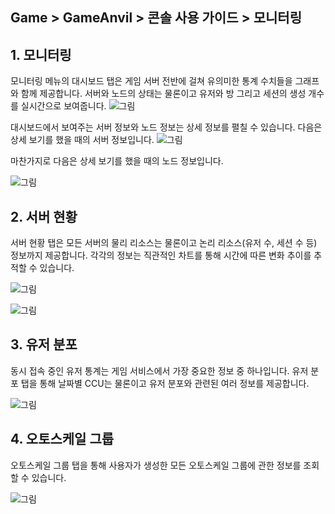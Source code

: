 ## Game > GameAnvil > 콘솔 사용 가이드 > 모니터링

## 1. 모니터링
모니터링 메뉴의 대시보드 탭은 게임 서버 전반에 걸쳐 유의미한 통계 수치들을 그래프와 함께 제공합니다. 서버와 노드의 상태는 물론이고 유저와 방 그리고 세션의 생성 개수를 실시간으로 보여줍니다.
![그림](https://static.toastoven.net/prod_gameanvil/images/console/monitoring/dashboard.png)

대시보드에서 보여주는 서버 정보와 노드 정보는 상세 정보를 펼칠 수 있습니다. 다음은 상세 보기를 했을 때의 서버 정보입니다. 
![그림](https://static.toastoven.net/prod_gameanvil/images/console/monitoring/dashboard-server-detail.png)

마찬가지로 다음은 상세 보기를 했을 때의 노드 정보입니다.

![그림](https://static.toastoven.net/prod_gameanvil/images/console/monitoring/dashboard-node-detail.png)

## 2. 서버 현황

서버 현황 탭은 모든 서버의 물리 리소스는 물론이고 논리 리소스(유저 수, 세션 수 등) 정보까지 제공합니다. 각각의 정보는 직관적인 차트를 통해 시간에 따른 변화 추이를 추적할 수 있습니다.

![그림](https://static.toastoven.net/prod_gameanvil/images/console/monitoring/server-status1.png)

![그림](https://static.toastoven.net/prod_gameanvil/images/console/monitoring/server-status2.png)


## 3. 유저 분포

동시 접속 중인 유저 통계는 게임 서비스에서 가장 중요한 정보 중 하나입니다. 유저 분포 탭을 통해 날짜별 CCU는 물론이고 유저 분포와 관련된 여러 정보를 제공합니다. 

![그림](https://static.toastoven.net/prod_gameanvil/images/console/monitoring/ccu.png)


## 4. 오토스케일 그룹

오토스케일 그룹 탭을 통해 사용자가 생성한 모든 오토스케일 그룹에 관한 정보를 조회할 수 있습니다.

![그림](https://static.toastoven.net/prod_gameanvil/images/console/monitoring/autoscale-group.png)

